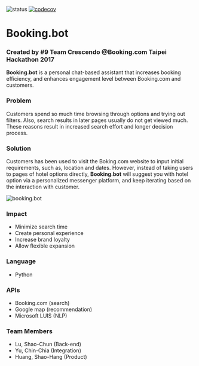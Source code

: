 ![status](https://circleci.com/gh/oslo0322/taipeihacks.svg?style=shield&circle-token=483a40f951900cd7cf832b9b80c2dac5289d7c0b) [![codecov](https://codecov.io/gh/oslo0322/taipeihacks/branch/master/graph/badge.svg)](https://codecov.io/gh/oslo0322/taipeihacks)

# Booking.bot
### Created by #9 Team Crescendo @Booking.com Taipei Hackathon 2017

**Booking.bot** is a personal chat-based assistant that increases booking efficiency, and enhances engagement level between Booking.com and customers.

### Problem

Customers spend so much time browsing through options and trying out filters. Also, search results in later pages usually do not get viewed much. These reasons result in increased search effort and longer decision process.

### Solution

Customers has been used to visit the Boking.com website to input initial requirements, such as, location and dates. However, instead of taking users to pages of hotel options directly, **Booking.bot** will suggest you with hotel option via a personalized messenger platform, and keep iterating based on the interaction with customer. 

![booking.bot](http://ww1.sinaimg.cn/large/9fd75d66gy1fdjuflskx2j20af0ijwgh)

### Impact

* Minimize search time
* Create personal experience
* Increase brand loyalty
* Allow flexible expansion 

###  Language

* Python 

### APIs

* Booking.com (search)
* Google map (recommendation)
* Microsoft LUIS (NLP)

### Team Members
* Lu, Shao-Chun (Back-end)
* Yu, Chin-Chia (Integration)
* Huang, Shao-Hang (Product)
